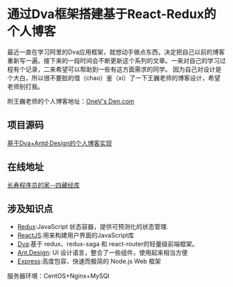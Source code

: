 # 通过Dva框架搭建基于React-Redux的个人博客
最近一直在学习阿里的Dva应用框架，就想动手做点东西，决定把自己以前的博客重新写一遍。接下来的一段时间会不断更新这个系列的文章。一来对自己的学习过程有个记录，二来希望可以帮助到一些有这方面需求的同学。
因为自己对设计是个大白，所以很不要脸的借（chao）鉴（xi）了一下王巍老师的博客设计，希望老师别打我。

附王巍老师的个人博客地址：[OneV's Den.com](https://onevcat.com/)
## 项目源码
[基于Dva+Antd·Design的个人博客实现](https://github.com/wuyunjiang/Blog)
## 在线地址
[长寿程序员的家--四藏经库](http://wuyunjiang.cn)
## 涉及知识点
- [Redux](http://redux.js.org/):JavaScript 状态容器，提供可预测化的状态管理.
- [ReactJS](https://facebook.github.io/react/):用来构建用户界面的JavaScript库
- [Dva](https://github.com/dvajs/dva/):基于 redux、redux-saga 和 react-router的轻量级前端框架。
- [Ant.Design](https://ant.design/index-cn): UI 设计语言，整合了一些组件，使用起来相当方便
- [Express](http://expressjs.com/zh-cn/):高度包容、快速而极简的 Node.js Web 框架

服务器环境：CentOS+Nginx+MySQl
